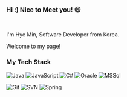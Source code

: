 ### Hi :) Nice to Meet you! 😄
<br>

I'm Hye Min, Software Developer from Korea. <br>

Welcome to my page!<br>


### My Tech Stack
![Java](https://img.shields.io/badge/JAVA-3776AB.svg?&style=for-the-badge&logo=JAVA&logoColor=White)
![JavaScript](https://img.shields.io/badge/JavaScript-F7DF1E.svg?&style=for-the-badge&logo=JavaScript&logoColor=black)
![C#](https://img.shields.io/badge/C%23-orange.svg?&style=for-the-badge&logo=%23&logoColor=Orange)
![Oracle](https://img.shields.io/badge/Oracle-F80000.svg?&style=for-the-badge&logo=Oracle&logoColor=black)
![MSSql](https://img.shields.io/badge/MSSql-CC2927.svg?&style=for-the-badge&logo=MSSql&logoColor=White)

![Git](https://img.shields.io/badge/Git-F05032.svg?&style=for-the-badge&logo=Git&logoColor=black)
![SVN](https://img.shields.io/badge/SVN-F05032.svg?&style=for-the-badge&logo=SVN&logoColor=black)
![Spring](https://img.shields.io/badge/Spring-6DB33F.svg?&style=for-the-badge&logo=Spring&logoColor=black)

<!--

<img alt="Java" src ="https://img.shields.io/badge/JAVA-3776AB.svg?&style=for-the-badge&logo=JAVA&logoColor=White"/>
<img alt="JavaScript" src ="https://img.shields.io/badge/JavaScript-F7DF1E.svg?&style=for-the-badge&logo=JavaScript&logoColor=black"/>
<img src="https://img.shields.io/badge/기술이름-#제외색상번호?style=for-the-badge&logo=아이콘이름&logoColor=white">
**polarHub25/polarHub25** is a ✨ _special_ ✨ repository because its `README.md` (this file) appears on your GitHub profile.

Here are some ideas to get you started:

- 🔭 I’m currently working on ...
- 🌱 I’m currently learning ...
- 👯 I’m looking to collaborate on ...
- 🤔 I’m looking for help with ...
- 💬 Ask me about ...
- 📫 How to reach me: ...
- 😄 Pronouns: ...
- ⚡ Fun fact: ...
-->
